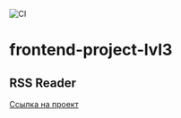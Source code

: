 ![CI](https://github.com/DmitryForsilov/frontend-project-lvl3/workflows/CI/badge.svg)

# frontend-project-lvl3

## RSS Reader

[Ссылка на проект](https://frontend-project-lvl3-drab.vercel.app/)
